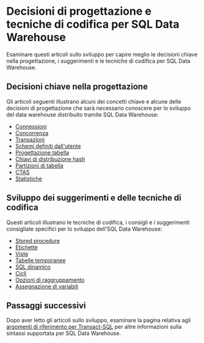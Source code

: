 <properties
   pageTitle="Decisioni di progettazione e tecniche di codifica per lo sviluppo di SQL Data Warehouse | Microsoft Azure"
   description="Concetti di sviluppo, decisioni di progettazione, suggerimenti e tecniche di codifica per SQL Data Warehouse."
   services="sql-data-warehouse"
   documentationCenter="NA"
   authors="jrowlandjones"
   manager="barbkess"
   editor=""/>

<tags
   ms.service="sql-data-warehouse"
   ms.devlang="NA"
   ms.topic="article"
   ms.tgt_pltfrm="NA"
   ms.workload="data-services"
   ms.date="06/14/2016"
   ms.author="jrj;barbkess;sonyama"/>

# Decisioni di progettazione e tecniche di codifica per SQL Data Warehouse

Esaminare questi articoli sullo sviluppo per capire meglio le decisioni chiave nella progettazione, i suggerimenti e le tecniche di codifica per SQL Data Warehouse.

## Decisioni chiave nella progettazione
Gli articoli seguenti illustrano alcuni dei concetti chiave e alcune delle decisioni di progettazione che sarà necessario conoscere per lo sviluppo del data warehouse distribuito tramite SQL Data Warehouse:

- [Connessioni][]
- [Concorrenza][]
- [Transazioni][]
- [Schemi definiti dall'utente][]
- [Progettazione tabella][]
- [Chiavi di distribuzione hash][]
- [Partizioni di tabella][]
- [CTAS][]
- [Statistiche][]

## Sviluppo dei suggerimenti e delle tecniche di codifica
Questi articoli illustrano le tecniche di codifica, i consigli e i suggerimenti consigliate specifici per lo sviluppo dell’SQL Data Warehouse:

- [Stored procedure][]
- [Etichette][]
- [Viste][]
- [Tabelle temporanee][]
- [SQL dinamico][]
- [Cicli][]
- [Opzioni di raggruppamento][]
- [Assegnazione di variabili][]

## Passaggi successivi
Dopo aver letto gli articoli sullo sviluppo, esaminare la pagina relativa agli [argomenti di riferimento per Transact-SQL][] per altre informazioni sulla sintassi supportata per SQL Data Warehouse.

<!--Image references-->

<!--Article references-->
[Concorrenza]: sql-data-warehouse-develop-concurrency.md
[Connessioni]: sql-data-warehouse-develop-connections.md
[CTAS]: sql-data-warehouse-develop-ctas.md
[SQL dinamico]: sql-data-warehouse-develop-dynamic-sql.md
[Opzioni di raggruppamento]: sql-data-warehouse-develop-group-by-options.md
[Chiavi di distribuzione hash]: sql-data-warehouse-develop-hash-distribution-key.md
[Etichette]: sql-data-warehouse-develop-label.md
[Cicli]: sql-data-warehouse-develop-loops.md
[Statistiche]: sql-data-warehouse-develop-statistics.md
[Stored procedure]: sql-data-warehouse-develop-stored-procedures.md
[Progettazione tabella]: sql-data-warehouse-develop-table-design.md
[Partizioni di tabella]: sql-data-warehouse-develop-table-partitions.md
[Tabelle temporanee]: sql-data-warehouse-develop-temporary-tables.md
[Transazioni]: sql-data-warehouse-develop-transactions.md
[Schemi definiti dall'utente]: sql-data-warehouse-develop-user-defined-schemas.md
[Assegnazione di variabili]: sql-data-warehouse-develop-variable-assignment.md
[Viste]: sql-data-warehouse-develop-views.md

[argomenti di riferimento per Transact-SQL]: sql-data-warehouse-overview-reference.md

<!--MSDN references-->
[renaming objects]: https://msdn.microsoft.com/library/mt631611.aspx

<!--Other Web references-->

<!---HONumber=AcomDC_0629_2016-->